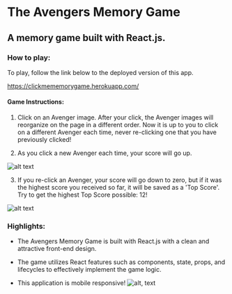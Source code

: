 # The Avengers Memory Game
## A memory game built with React.js.

### How to play: 
To play, follow the link below to the deployed version of this app. 

https://clickmememorygame.herokuapp.com/

#### Game Instructions: 
1. Click on an Avenger image. After your click, the Avenger images will reorganize on the page in a different order. Now it is up to you to click on a different Avenger each time, never re-clicking one that you have previously clicked! 

2. As you click a new Avenger each time, your score will go up.

![alt text](https://i.imgur.com/DC19tni.png "Logo Title Text 1")

3. If you re-click an Avenger, your score will go down to zero, but if it was the highest score you received so far, it will be saved as a 'Top Score'. Try to get the highest Top Score possible: 12!

![alt text](https://i.imgur.com/qIsZM9m.png "Logo Title Text 1")

### Highlights: 
* The Avengers Memory Game is built with React.js with a clean and attractive front-end design. 

* The game utilizes React features such as components, state, props, and lifecycles to effectively implement the game logic. 

* This application is mobile responsive! ![alt, text](https://i.imgur.com/AMrIeO2m.png)
